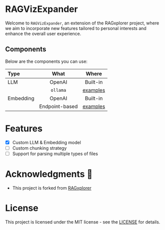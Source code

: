 # RAGVizExpander

Welcome to `RAGVizExpander`, an extension of the RAGxplorer project, 
where we aim to incorporate new features tailored to personal interests and enhance the overall user experience.

## Components

Below are the components you can use:

| Type            |                                 What                                  |                       Where                       |
| :-------------- |:---------------------------------------------------------------------:| :-----------------------------------------------: |
| LLM             |                                OpenAI                                 |                     Built-in                      |
|                 |                               `ollama`                                |              [examples](./examples)               |
| Embedding       |                                OpenAI                                 |                     Built-in                      |
|                 |                            Endpoint-based                             |              [examples](./examples)               |

# Features
- [x] Custom LLM & Embedding model
- [ ] Custom chunking strategy
- [ ] Support for parsing multiple types of files

# Acknowledgments 💙

- This project is forked from [RAGxplorer](https://github.com/gabrielchua/RAGxplorer?tab=readme-ov-file)

# License

This project is licensed under the MIT license - see the [LICENSE](LICENSE) for details.
